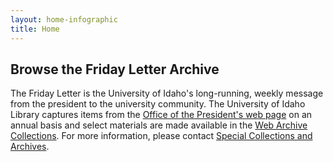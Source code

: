 ```yaml
---
layout: home-infographic
title: Home
---
```


## Browse the Friday Letter Archive

The Friday Letter is the University of Idaho's long-running, weekly message from the president to the university community. The University of Idaho Library captures items from the [Office of the President's web page](https://www.uidaho.edu/president) on an annual basis and select materials are made available in the [Web Archive Collections](https://www.lib.uidaho.edu/digital/webarchive/).
For more information, please contact [Special Collections and Archives](https://www.lib.uidaho.edu/special-collections/contactus.html).
